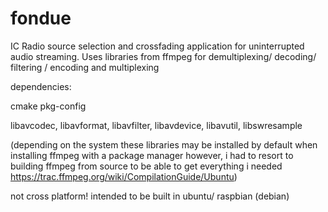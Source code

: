 # fondue
IC Radio source selection and crossfading application for uninterrupted audio streaming.
Uses libraries from ffmpeg for demultiplexing/ decoding/ filtering / encoding and multiplexing

dependencies:

cmake
pkg-config

libavcodec,
libavformat,
libavfilter,
libavdevice,
libavutil,
libswresample

(depending on the system these libraries may be installed by default when installing ffmpeg with a package manager
however, i had to resort to building ffmpeg from source to be able to get everything i needed https://trac.ffmpeg.org/wiki/CompilationGuide/Ubuntu)

not cross platform! intended to be built in ubuntu/ raspbian (debian)

